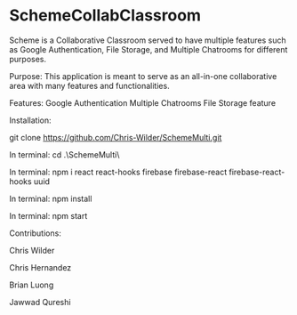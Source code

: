 # SchemeCollabClassroom
Scheme is a Collaborative Classroom served to have multiple features such as Google Authentication, File Storage, and Multiple Chatrooms for different purposes.

Purpose:
This application is meant to serve as an all-in-one collaborative area with many features and functionalities.

Features:
Google Authentication
Multiple Chatrooms
File Storage feature

Installation: 

git clone https://github.com/Chris-Wilder/SchemeMulti.git

In terminal: cd .\SchemeMulti\

In terminal: npm i react react-hooks firebase firebase-react firebase-react-hooks uuid

In terminal: npm install

In terminal: npm start


Contributions: 

Chris Wilder

Chris Hernandez

Brian Luong

Jawwad Qureshi
